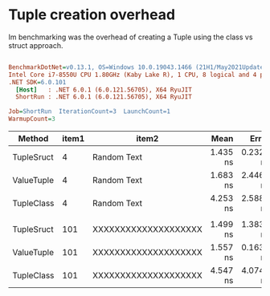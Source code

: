 # Tuple creation overhead

Im benchmarking was the overhead of creating a Tuple using the class vs struct approach.

``` ini

BenchmarkDotNet=v0.13.1, OS=Windows 10.0.19043.1466 (21H1/May2021Update)
Intel Core i7-8550U CPU 1.80GHz (Kaby Lake R), 1 CPU, 8 logical and 4 physical cores
.NET SDK=6.0.101
  [Host]   : .NET 6.0.1 (6.0.121.56705), X64 RyuJIT
  ShortRun : .NET 6.0.1 (6.0.121.56705), X64 RyuJIT

Job=ShortRun  IterationCount=3  LaunchCount=1  
WarmupCount=3  

```
|     Method | item1 |                item2 |     Mean |     Error |    StdDev | Ratio | RatioSD |  Gen 0 | Allocated |
|----------- |------ |--------------------- |---------:|----------:|----------:|------:|--------:|-------:|----------:|
| TupleSruct |     4 |          Random Text | 1.435 ns | 0.2326 ns | 0.0128 ns |  1.00 |    0.00 |      - |         - |
| ValueTuple |     4 |          Random Text | 1.683 ns | 2.4469 ns | 0.1341 ns |  1.17 |    0.09 |      - |         - |
| TupleClass |     4 |          Random Text | 4.253 ns | 2.5884 ns | 0.1419 ns |  2.96 |    0.07 | 0.0076 |      32 B |
|            |       |                      |          |           |           |       |         |        |           |
| TupleSruct |   101 | XXXXXXXXXXXXXXXXXXXX | 1.499 ns | 1.3833 ns | 0.0758 ns |  1.00 |    0.00 |      - |         - |
| ValueTuple |   101 | XXXXXXXXXXXXXXXXXXXX | 1.557 ns | 0.1637 ns | 0.0090 ns |  1.04 |    0.05 |      - |         - |
| TupleClass |   101 | XXXXXXXXXXXXXXXXXXXX | 4.547 ns | 4.0747 ns | 0.2233 ns |  3.04 |    0.06 | 0.0076 |      32 B |
